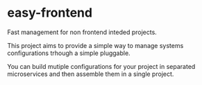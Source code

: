 # easy-frontend

Fast management for non frontend inteded projects.

This project aims to provide a simple way to manage systems configurations trhough a simple pluggable.

You can build mutiple configurations for your project in separated microservices and then assemble them in a single project.